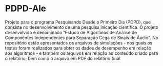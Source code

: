 # PDPD-Ale
 Projeto para o programa Pesquisando Desde o Primeiro Dia (PDPD), que consiste no desenvolvimento de uma pesquisa inicação científica. O projeto desenvolvido é denominado "Estudo de Algoritmos de Análise de Componentes Independentes para Separação Cega de Sinais de Áudio". No repositório estão apresentados os arquivos de simulações - nos quais os testes foram realizados para obter os dados de desempenho em relação aos algoritmos - e também os arquivos em relação ao conteúdo criado para o relatório, bem como o arquivo em PDF do relatório final. 
